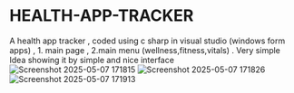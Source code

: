 # HEALTH-APP-TRACKER
A health app tracker , coded using c sharp in visual studio (windows form apps) , 1. main page , 2.main menu (wellness,fitness,vitals)  .  Very simple Idea showing  it by simple and nice interface
![Screenshot 2025-05-07 171815](https://github.com/user-attachments/assets/f6a41a72-c2d3-4970-9ef4-9d072e3dfc65)
![Screenshot 2025-05-07 171826](https://github.com/user-attachments/assets/d8506934-5b5d-4872-bb30-2cab3bf744f0)
![Screenshot 2025-05-07 171913](https://github.com/user-attachments/assets/ba0ca7cc-2a1b-49da-b605-b9a2f4822e25)
